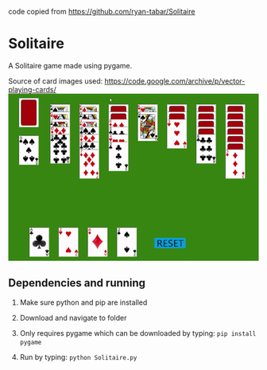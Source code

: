code copied from https://github.com/ryan-tabar/Solitaire

# Solitaire

A Solitaire game made using pygame.

Source of card images used: https://code.google.com/archive/p/vector-playing-cards/
![solitaire](Solitaire.gif?raw=true)

## Dependencies and running
1. Make sure python and pip are installed

2. Download and navigate to folder

3. Only requires pygame which can be downloaded by typing: ``pip install pygame``

4. Run by typing: ``python Solitaire.py``
